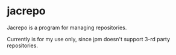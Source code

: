 # jacrepo
Jacrepo is a program for managing repositories.

Currently is for my use only, since jpm doesn't support 3-rd party repositories.
